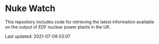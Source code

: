 # Nuke Watch

This repository includes code for retrieving the latest information available on the output of EDF nuclear power plants in the UK.

Last updated: 2021-07-09 03:07
